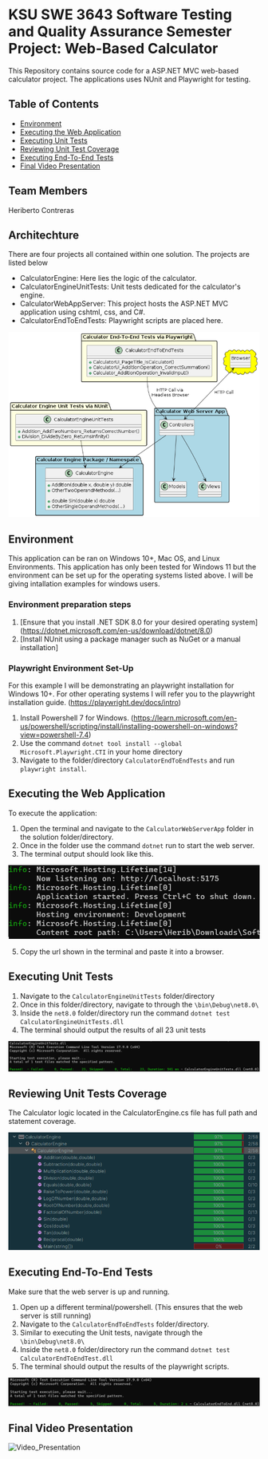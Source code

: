 # KSU SWE 3643 Software Testing and Quality Assurance Semester Project: Web-Based Calculator
This Repository contains source code for a ASP.NET MVC web-based calculator project. The applications uses NUnit and Playwright for testing. 

## Table of Contents
- [Environment](#environment)
- [Executing the Web Application](#executing-the-web-application)
- [Executing Unit Tests](#executing-unit-tests)
- [Reviewing Unit Test Coverage](#reviewing-unit-tests-coverage)
- [Executing End-To-End Tests](#executing-end-to-end-tests)
- [Final Video Presentation](#final-video-presentation)

## Team Members
Heriberto Contreras

## Architechture
There are four projects all contained within one solution. The projects are listed below
- CalculatorEngine: Here lies the logic of the calculator. 
- CalculatorEngineUnitTests: Unit tests dedicated for the calculator's engine.
- CalculatorWebAppServer: This project hosts the ASP.NET MVC application using cshtml, css, and C#.
- CalculatorEndToEndTests: Playwright scripts are placed here.

![README-Assets/WebAppArchitecture.png](README-Assets/WebAppArchitecture.png)

## Environment
This application can be ran on Windows 10+, Mac OS, and Linux Environments. This application has only been tested for Windows 11 but the environment can be set up for the operating systems listed above. I will be giving intallation examples for windows users.

### Environment preparation steps
1. [Ensure that you install .NET SDK 8.0 for your desired operating system] (https://dotnet.microsoft.com/en-us/download/dotnet/8.0)
2. [Install NUnit using a package manager such as NuGet or a manual installation]

### Playwright Environment Set-Up
For this example I will be demonstrating an playwright installation for Windows 10+. For other operating systems I will refer you to the playwright installation guide. (https://playwright.dev/docs/intro)
1. Install Powershell 7 for Windows. (https://learn.microsoft.com/en-us/powershell/scripting/install/installing-powershell-on-windows?view=powershell-7.4)
2. Use the command `dotnet tool install --global Microsoft.Playwright.CTI` in your home directory
3. Navigate to the folder/directory `CalculatorEndToEndTests` and run `playwright install`.

## Executing the Web Application
To execute the application:
1. Open the terminal and navigate to the `CalculatorWebServerApp` folder in the solution folder/directory.
2. Once in the folder use the command `dotnet` run to start the web server.
3. The terminal output should look like this.

![README-Assets/Image_One.png](README-Assets/Image_One.png)

5. Copy the url shown in the terminal and paste it into a browser.

## Executing Unit Tests
1. Navigate to the `CalculatorEngineUnitTests` folder/directory
2. Once in this folder/directory, navigate to through the `\bin\Debug\net8.0\`
3. Inside the `net8.0` folder/directory run the command `dotnet test CalculatorEngineUnitTests.dll`
4. The terminal should output the results of all 23 unit tests

![README-Assets/Image_Two.png](README-Assets/Image_Two.png)

## Reviewing Unit Tests Coverage
The Calculator logic located in the CalculatorEngine.cs file has full path and statement coverage.

![README-Assets/TestCoverage.png](README-Assets/TestCoverage.png)

## Executing End-To-End Tests
Make sure that the web server is up and running.
1. Open up a different terminal/powershell. (This ensures that the web server is still running)
2. Navigate to the `CalculatorEndToEndTests` folder/directory.
3. Similar to executing the Unit tests, navigate through the `\bin\Debug\net8.0\`
4. Inside the `net8.0` folder/directory run the command `dotnet test CalculatorEndToEndTest.dll`
5. The terminal should output the results of the playwright scripts.

![README-Assets/Image_Three.png](README-Assets/Image_Three.png)

## Final Video Presentation

![Video_Presentation](https://vimeo.com/939803075?share=copy)
